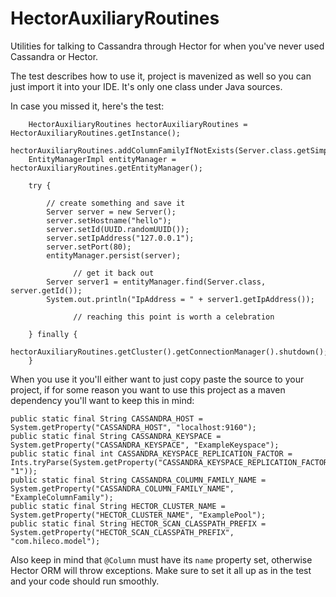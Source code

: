HectorAuxiliaryRoutines
=======================

Utilities for talking to Cassandra through Hector for when you've never used Cassandra or Hector.


The test describes how to use it, project is mavenized as well so you can just import it into your IDE. It's only one class under Java sources.

In case you missed it, here's the test:


        HectorAuxiliaryRoutines hectorAuxiliaryRoutines = HectorAuxiliaryRoutines.getInstance();
        hectorAuxiliaryRoutines.addColumnFamilyIfNotExists(Server.class.getSimpleName());
        EntityManagerImpl entityManager = hectorAuxiliaryRoutines.getEntityManager();

        try {

            // create something and save it
            Server server = new Server();
            server.setHostname("hello");
            server.setId(UUID.randomUUID());
            server.setIpAddress("127.0.0.1");
            server.setPort(80);
            entityManager.persist(server);
			
			      // get it back out
            Server server1 = entityManager.find(Server.class, server.getId());
            System.out.println("IpAddress = " + server1.getIpAddress());

			      // reaching this point is worth a celebration

        } finally {
            hectorAuxiliaryRoutines.getCluster().getConnectionManager().shutdown();
        }

When you use it you'll either want to just copy paste the source to your project, if for some reason you want to use this project as a maven dependency you'll want to keep this in mind:

    public static final String CASSANDRA_HOST = System.getProperty("CASSANDRA_HOST", "localhost:9160");
    public static final String CASSANDRA_KEYSPACE = System.getProperty("CASSANDRA_KEYSPACE", "ExampleKeyspace");
    public static final int CASSANDRA_KEYSPACE_REPLICATION_FACTOR = Ints.tryParse(System.getProperty("CASSANDRA_KEYSPACE_REPLICATION_FACTOR", "1"));
    public static final String CASSANDRA_COLUMN_FAMILY_NAME = System.getProperty("CASSANDRA_COLUMN_FAMILY_NAME", "ExampleColumnFamily");
    public static final String HECTOR_CLUSTER_NAME = System.getProperty("HECTOR_CLUSTER_NAME", "ExamplePool");
    public static final String HECTOR_SCAN_CLASSPATH_PREFIX = System.getProperty("HECTOR_SCAN_CLASSPATH_PREFIX", "com.hileco.model");

Also keep in mind that `@Column` must have its `name` property set, otherwise Hector ORM will throw exceptions. Make sure to set it all up as in the test and your code should run smoothly.
